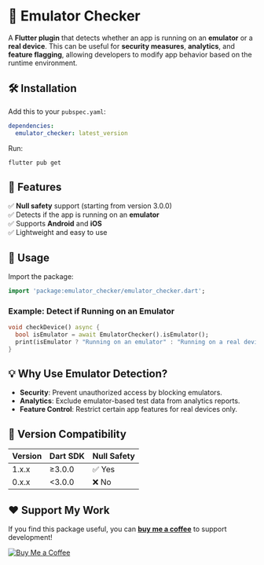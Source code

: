 # 📱 Emulator Checker

A **Flutter plugin** that detects whether an app is running on an **emulator** or a **real device**. This can be useful for **security measures**, **analytics**, and **feature flagging**, allowing developers to modify app behavior based on the runtime environment.

## 🛠 Installation

Add this to your `pubspec.yaml`:

```yaml
dependencies:
  emulator_checker: latest_version
```

Run:
```sh
flutter pub get
```

## 🚀 Features

✅ **Null safety** support (starting from version 3.0.0)  
✅ Detects if the app is running on an **emulator**  
✅ Supports **Android** and **iOS**  
✅ Lightweight and easy to use

## 🚀 Usage

Import the package:

```dart
import 'package:emulator_checker/emulator_checker.dart';
```

### Example: Detect if Running on an Emulator

```dart
void checkDevice() async {
  bool isEmulator = await EmulatorChecker().isEmulator();
  print(isEmulator ? "Running on an emulator" : "Running on a real device");
}
```

## 💡 Why Use Emulator Detection?
- **Security**: Prevent unauthorized access by blocking emulators.
- **Analytics**: Exclude emulator-based test data from analytics reports.
- **Feature Control**: Restrict certain app features for real devices only.

## 🔄 Version Compatibility
| Version | Dart SDK | Null Safety |
|---------|---------|-------------|
| 1.x.x   | ≥3.0.0  | ✅ Yes |
| 0.x.x   | <3.0.0  | ❌ No |

## ❤️ Support My Work

If you find this package useful, you can **[buy me a coffee](https://buymeacoffee.com/rhylvin)** to support development!

[![Buy Me a Coffee](https://img.shields.io/badge/Buy%20Me%20a%20Coffee-Support-orange?style=flat&logo=buy-me-a-coffee)](https://buymeacoffee.com/rhylvin)

